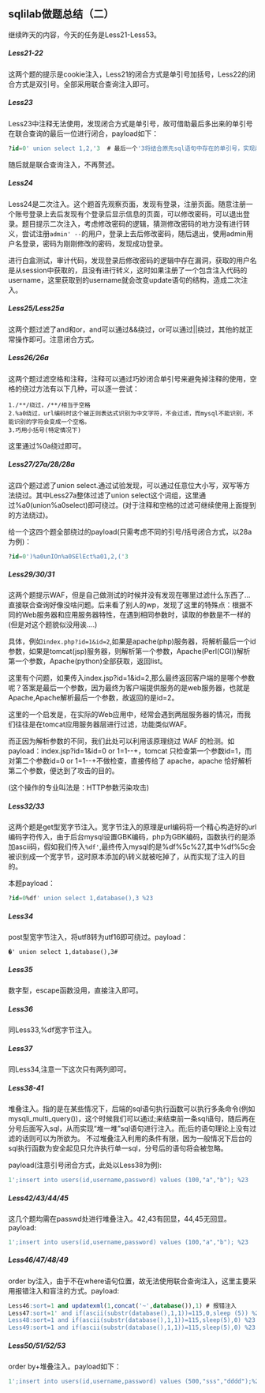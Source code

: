 ## sqlilab做题总结（二）

继续昨天的内容，今天的任务是Less21-Less53。

##### Less21-22

这两个题的提示是cookie注入，Less21的闭合方式是单引号加括号，Less22的闭合方式是双引号。全部采用联合查询注入即可。

##### Less23

Less23中注释无法使用，发现闭合方式是单引号，故可借助最后多出来的单引号在联合查询的最后一位进行闭合，payload如下：

```sql
?id=0' union select 1,2,'3  # 最后一个'3将结合原先sql语句中存在的单引号，实现闭合。
```

随后就是联合查询注入，不再赘述。

##### Less24

Less24是二次注入。这个题首先观察页面，发现有登录，注册页面。随意注册一个账号登录上去后发现有个登录后显示信息的页面，可以修改密码，可以退出登录。题目提示二次注入，考虑修改密码的逻辑，猜测修改密码的地方没有进行转义，尝试注册```admin' --```的用户，登录上去后修改密码，随后退出，使用admin用户名登录，密码为刚刚修改的密码，发现成功登录。

进行白盒测试，审计代码，发现登录后修改密码的逻辑中存在漏洞，获取的用户名是从session中获取的，且没有进行转义，这时如果注册了一个包含注入代码的username，这里获取到的username就会改变update语句的结构，造成二次注入。

##### Less25/Less25a

这两个题过滤了and和or，and可以通过&&绕过，or可以通过||绕过，其他的就正常操作即可。注意闭合方式。

##### Less26/26a

这两个题过滤空格和注释，注释可以通过巧妙闭合单引号来避免掉注释的使用，空格的绕过方法有以下几种，可以逐一尝试：

```
1./**/绕过，/**/相当于空格
2.%a0绕过，url编码时这个被正则表达式识别为中文字符，不会过滤，而mysql不能识别，不能识别的字符会变成一个空格。
3.巧用小括号(特定情况下)
```

这里通过%0a绕过即可。

##### Less27/27a/28/28a

这四个题过滤了union select.通过试验发现，可以通过任意位大小写，双写等方法绕过。其中Less27a整体过滤了union select这个词组，这里通过%a0(union%a0select)即可绕过。(对于注释和空格的过滤可继续使用上面提到的方法绕过)。

给一个这四个题全部绕过的payload(只需考虑不同的引号/括号闭合方式，以28a为例)：

```sql
?id=0')%a0unIOn%a0SElEct%a01,2,('3
```

##### Less29/30/31

这两个题提示WAF，但是自己做测试的时候并没有发现在哪里过滤什么东西了...直接联合查询好像没啥问题。后来看了别人的wp，发现了这里的特殊点：根据不同的Web服务器和应用服务器特性，在遇到相同参数时，读取的参数是不一样的(但是对这个题貌似没用诶....)

具体，例如```index.php?id=1&id=2```,如果是apache(php)服务器，将解析最后一个id参数，如果是tomcat(jsp)服务器，则解析第一个参数，Apache(Perl(CGI))解析第一个参数，Apache(python)全部获取，返回list。

这里有个问题，如果传入index.jsp?id=1&id=2,那么最终返回客户端的是哪个参数呢？答案是最后一个参数，因为最终为客户端提供服务的是web服务器，也就是Apache,Apache解析最后一个参数，故返回的是id=2。

这里的一个启发是，在实际的Web应用中，经常会遇到两层服务器的情况，而我们往往是在tomcat应用服务器层进行过滤，功能类似WAF。

而正因为解析参数的不同，我们此处可以利用该原理绕过 WAF 的检测。如 payload：index.jsp?id=1&id=0 or 1=1--+，tomcat 只检查第一个参数id=1，而对第二个参数id=0 or 1=1--+不做检查，直接传给了 apache，apache 恰好解析第二个参数，便达到了攻击的目的。

(这个操作的专业叫法是：HTTP参数污染攻击)

##### Less32/33

这两个题是get型宽字节注入。宽字节注入的原理是url编码将一个精心构造好的url编码字符传入，由于后台mysql设置GBK编码，php为GBK编码，函数执行的是添加ascii码，假如我们传入```%df'```,最终传入mysql的是%df%5c%27,其中%df%5c会被识别成一个宽字节，这时原本添加的\转义就被吃掉了，从而实现了注入的目的。

本题payload：

```sql
?id=0%df' union select 1,database(),3 %23
```

##### Less34

post型宽字节注入，将utf8转为utf16即可绕过。payload：

```
�' union select 1,database(),3#
```

##### Less35

数字型，escape函数没用，直接注入即可。

##### Less36

同Less33,%df宽字节注入。

##### Less37

同Less34,注意一下这次只有两列即可。

##### Less38-41

堆叠注入。指的是在某些情况下，后端的sql语句执行函数可以执行多条命令(例如mysqli_multi_query())，这个时候我们可以通过;来结束前一条sql语句，随后再在分号后面写入sql，从而实现“堆一堆”sql语句进行注入。而;后的语句理论上没有过滤的话则可以为所欲为。
不过堆叠注入利用的条件有限，因为一般情况下后台的sql执行函数为安全起见只允许执行单一sql，分号后的语句将会被忽略。

payload(注意引号闭合方式，此处以Less38为例):

```sql
1';insert into users(id,username,password) values (100,"a","b"); %23
```

##### Less42/43/44/45

这几个题均需在passwd处进行堆叠注入。42,43有回显，44,45无回显。payload:

```sql
1';insert into users(id,username,password) values (100,"a","b"); %23
```

##### Less46/47/48/49

order by注入，由于不在where语句位置，故无法使用联合查询注入，这里主要采用报错注入和盲注的方式。payload: 

```sql
Less46:sort=1 and updatexml(1,concat('~',database()),1) # 报错注入
Less47:sort=1' and if(ascii(substr(database(),1,1))=115,0,sleep (5)) %23
Less48:sort=1 and if(ascii(substr(database(),1,1))=115,sleep(5),0) %23
Less49:sort=1 and if(ascii(substr(database(),1,1))=115,sleep(5),0) %23
```

##### Less50/51/52/53

order by+堆叠注入。payload如下：

```sql
1';insert into users(id,username,password) values (500,"sss","dddd");%23
```

